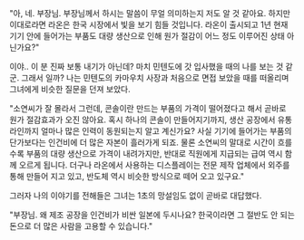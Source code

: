 "아, 네. 부장님. 부장님께서 하시는 말씀이 무얼 의미하는지 저도 알 것 같아요. 
하지만 이대로라면 라온은 한국 시장에서 빛을 보기 힘들 것입니다. 라온이 출시되고 1년 현재 기기 안에 들어가는 부품도 대량 생산으로 인해 원가 절감이 어느 정도 이루어진 상태 아닌가요?" 

이야.. 이 분 진짜 보통 내기가 아닌데? 
마치 민텐도에 갓 입사했을 때의 나를 보는 것 같군. 
그래서 일까? 나는 민텐도의 카마우치 사장과 처음으로 면접 보았을 때를 떠올리며 그녀에게 비슷한 질문을 던져 보았다. 

"소연씨가 잘 몰라서 그런데, 콘솔이란 만드는 부품의 가격이 떨어졌다고 해서 곧바로 원가 절감효과가 오진 않아요. 혹시 하나의 콘솔이 만들어지기까지, 생산 공장에서 유통라인까지 얼마나 많은 인력이 동원되는지 알고 계신가요? 
사실 기기에 들어가는 부품의 단가보다는 인건비에 더 많은 자본이 흘러가게 되죠. 물론 소연씨의 말대로 시간이 흐를수록 부품의 대량 생산으로 가격이 내려가지만, 반대로 직원에게 지급되는 급여 역시 함께 오르게 됩니다. 
더구나 라온에서 사용하는 디스플레이는 전문 제작 업체에서 외주를 통해 만들어 지고 있고, 반도체 역시 비슷한 방식으로 떼어 오고 있구요." 

그러자 나의 이야기를 전해들은 그녀는 1초의 망설임도 없이 곧바로 대답했다. 

"부장님. 왜 제조 공장을 인건비가 비싼 일본에 두시나요? 한국이라면 그 절반도 안 되는 돈으로 더 많은 사람을 고용할 수 있습니다." 